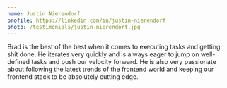 ```yaml
---
name: Justin Nierendorf
profile: https://linkedin.com/in/justin-nierendorf
photo: /testimonials/justin-nierendorf.jpg
---
```


Brad is the best of the best when it comes to executing tasks and getting shit done. He iterates very quickly and is always eager to jump on well-defined tasks and push our velocity forward. He is also very passionate about following the latest trends of the frontend world and keeping our frontend stack to be absolutely cutting edge.
